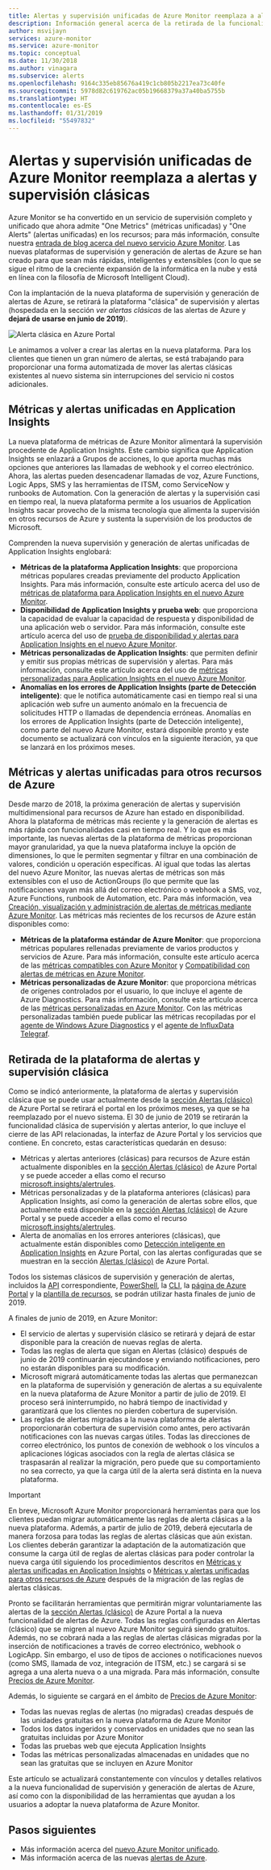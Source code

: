 ```yaml
---
title: Alertas y supervisión unificadas de Azure Monitor reemplaza a alertas y supervisión clásicas
description: Información general acerca de la retirada de la funcionalidad y los servicios de supervisión clásicos, que antes se mostraban en Azure Portal en Alertas (clásico). Alertas y supervisión clásicas incluye alertas de métricas clásicas de recursos de Azure, alertas de métricas clásicas de Application Insights, alertas de WebTest clásicas de Application Insights, alertas clásicas basadas en métricas personalizadas de Application Insights y alertas clásicas alertas de Application Insights SmartDetection v1
author: msvijayn
services: azure-monitor
ms.service: azure-monitor
ms.topic: conceptual
ms.date: 11/30/2018
ms.author: vinagara
ms.subservice: alerts
ms.openlocfilehash: 9164c335eb85676a419c1cb805b2217ea73c40fe
ms.sourcegitcommit: 5978d82c619762ac05b19668379a37a40ba5755b
ms.translationtype: HT
ms.contentlocale: es-ES
ms.lasthandoff: 01/31/2019
ms.locfileid: "55497832"
---
```

# <a name="unified-alerting--monitoring-in-azure-monitor-replaces-classic-alerting--monitoring"></a>Alertas y supervisión unificadas de Azure Monitor reemplaza a alertas y supervisión clásicas

Azure Monitor se ha convertido en un servicio de supervisión completo y unificado que ahora admite "One Metrics" (métricas unificadas) y "One Alerts" (alertas unificadas) en los recursos; para más información, consulte nuestra [entrada de blog acerca del nuevo servicio Azure Monitor](https://azure.microsoft.com/blog/new-full-stack-monitoring-capabilities-in-azure-monitor/). Las nuevas plataformas de supervisión y generación de alertas de Azure se han creado para que sean más rápidas, inteligentes y extensibles (con lo que se sigue el ritmo de la creciente expansión de la informática en la nube y está en línea con la filosofía de Microsoft Intelligent Cloud). 

Con la implantación de la nueva plataforma de supervisión y generación de alertas de Azure, se retirará la plataforma "clásica" de supervisión y alertas (hospedada en la sección *ver alertas clásicas* de las alertas de Azure y **dejará de usarse en junio de 2019**).

 ![Alerta clásica en Azure Portal](media/monitoring-classic-retirement/monitor-alert-screen2.png) 

Le animamos a volver a crear las alertas en la nueva plataforma. Para los clientes que tienen un gran número de alertas, se está trabajando para proporcionar una forma automatizada de mover las alertas clásicas existentes al nuevo sistema sin interrupciones del servicio ni costos adicionales.

## <a name="unified-metrics-and-alerts-in-application-insights"></a>Métricas y alertas unificadas en Application Insights

La nueva plataforma de métricas de Azure Monitor alimentará la supervisión procedente de Application Insights. Este cambio significa que Application Insights se enlazará a Grupos de acciones, lo que aporta muchas más opciones que anteriores las llamadas de webhook y el correo electrónico. Ahora, las alertas pueden desencadenar llamadas de voz, Azure Functions, Logic Apps, SMS y las herramientas de ITSM, como ServiceNow y runbooks de Automation. Con la generación de alertas y la supervisión casi en tiempo real, la nueva plataforma permite a los usuarios de Application Insights sacar provecho de la misma tecnología que alimenta la supervisión en otros recursos de Azure y sustenta la supervisión de los productos de Microsoft.

Comprenden la nueva supervisión y generación de alertas unificadas de Application Insights englobará:

- **Métricas de la plataforma Application Insights**: que proporciona métricas populares creadas previamente del producto Application Insights. Para más información, consulte este artículo acerca del uso de [métricas de plataforma para Application Insights en el nuevo Azure Monitor](../../azure-monitor/app/pre-aggregated-metrics-log-metrics.md#pre-aggregated-metrics).
- **Disponibilidad de Application Insights y prueba web**: que proporciona la capacidad de evaluar la capacidad de respuesta y disponibilidad de una aplicación web o servidor. Para más información, consulte este artículo acerca del uso de [prueba de disponibilidad y alertas para Application Insights en el nuevo Azure Monitor](../../azure-monitor/app/monitor-web-app-availability.md).
- **Métricas personalizadas de Application Insights**: que permiten definir y emitir sus propias métricas de supervisión y alertas. Para más información, consulte este artículo acerca del uso de [métricas personalizadas para Application Insights en el nuevo Azure Monitor](../../azure-monitor/app/pre-aggregated-metrics-log-metrics.md#custom-metrics-dimensions-and-pre-aggregation).
- **Anomalías en los errores de Application Insights (parte de Detección inteligente)**: que le notifica automáticamente casi en tiempo real si una aplicación web sufre un aumento anómalo en la frecuencia de solicitudes HTTP o llamadas de dependencia erróneas. Anomalías en los errores de Application Insights (parte de Detección inteligente), como parte del nuevo Azure Monitor, estará disponible pronto y este documento se actualizará con vínculos en la siguiente iteración, ya que se lanzará en los próximos meses.

## <a name="unified-metrics-and-alerts-for-other-azure-resources"></a>Métricas y alertas unificadas para otros recursos de Azure

Desde marzo de 2018, la próxima generación de alertas y supervisión multidimensional para recursos de Azure han estado en disponibilidad. Ahora la plataforma de métricas más reciente y la generación de alertas es más rápida con funcionalidades casi en tiempo real. Y lo que es más importante, las nuevas alertas de la plataforma de métricas proporcionan mayor granularidad, ya que la nueva plataforma incluye la opción de dimensiones, lo que le permiten segmentar y filtrar en una combinación de valores, condición u operación específicas. Al igual que todas las alertas del nuevo Azure Monitor, las nuevas alertas de métricas son más extensibles con el uso de ActionGroups (lo que permite que las notificaciones vayan más allá del correo electrónico o webhook a SMS, voz, Azure Functions, runbook de Automation, etc. Para más información, vea [Creación, visualización y administración de alertas de métricas mediante Azure Monitor](../../azure-monitor/platform/alerts-metric.md).
Las métricas más recientes de los recursos de Azure están disponibles como:

- **Métricas de la plataforma estándar de Azure Monitor**: que proporciona métricas populares rellenadas previamente de varios productos y servicios de Azure. Para más información, consulte este artículo acerca de las [métricas compatibles con Azure Monitor](../../azure-monitor/platform/alerts-metric-near-real-time.md#metrics-and-dimensions-supported) y [Compatibilidad con alertas de métricas en Azure Monitor](../../azure-monitor/platform/alerts-metric-overview.md#supported-resource-types-for-metric-alerts).
- **Métricas personalizadas de Azure Monitor**: que proporciona métricas de orígenes controlados por el usuario, lo que incluye el agente de Azure Diagnostics. Para más información, consulte este artículo acerca de las [métricas personalizadas en Azure Monitor](../../azure-monitor/platform/metrics-custom-overview.md). Con las métricas personalizadas también puede publicar las métricas recopiladas por el [agente de Windows Azure Diagnostics](../../azure-monitor/platform/collect-custom-metrics-guestos-resource-manager-vm.md) y el [agente de InfluxData Telegraf](../../azure-monitor/platform/collect-custom-metrics-linux-telegraf.md).

## <a name="retirement-of-classic-monitoring-and-alerting-platform"></a>Retirada de la plataforma de alertas y supervisión clásica

Como se indicó anteriormente, la plataforma de alertas y supervisión clásica que se puede usar actualmente desde la [sección Alertas (clásico)](../../azure-monitor/platform/alerts-classic.overview.md) de Azure Portal se retirará el portal en los próximos meses, ya que se ha reemplazado por el nuevo sistema.
El 30 de junio de 2019 se retirarán la funcionalidad clásica de supervisión y alertas anterior, lo que incluye el cierre de las API relacionadas, la interfaz de Azure Portal y los servicios que contiene. En concreto, estas características quedarán en desuso:

- Métricas y alertas anteriores (clásicas) para recursos de Azure están actualmente disponibles en la [sección Alertas (clásico)](../../azure-monitor/platform/alerts-classic.overview.md) de Azure Portal y se puede acceder a ellas como el recurso [microsoft.insights/alertrules](https://docs.microsoft.com/rest/api/monitor/alertrules).
- Métricas personalizadas y de la plataforma anteriores (clásicas) para Application Insights, así como la generación de alertas sobre ellos, que actualmente está disponible en la [sección Alertas (clásico)](../../azure-monitor/platform/alerts-classic.overview.md) de Azure Portal y se puede acceder a ellas como el recurso [microsoft.insights/alertrules](https://docs.microsoft.com/rest/api/monitor/alertrules).
- Alerta de anomalías en los errores anteriores (clásicas), que actualmente están disponibles como [Detección inteligente en Application Insights](../../azure-monitor/app/proactive-diagnostics.md) en Azure Portal, con las alertas configuradas que se muestran en la sección [Alertas (clásico)](../../azure-monitor/platform/alerts-classic.overview.md) de Azure Portal.

Todos los sistemas clásicos de supervisión y generación de alertas, incluidos la [API](https://msdn.microsoft.com/library/azure/dn931945.aspx) correspondiente, [PowerShell](../../azure-monitor/platform/alerts-classic-portal.md), la [CLI](../../azure-monitor/platform/alerts-classic-portal.md), la [página de Azure Portal](../../azure-monitor/platform/alerts-classic-portal.md) y la [plantilla de recursos](../../azure-monitor/platform/alerts-enable-template.md), se podrán utilizar hasta finales de junio de 2019. 

A finales de junio de 2019, en Azure Monitor:

- El servicio de alertas y supervisión clásico se retirará y dejará de estar disponible para la creación de nuevas reglas de alerta.
- Todas las reglas de alerta que sigan en Alertas (clásico) después de junio de 2019 continuarán ejecutándose y enviando notificaciones, pero no estarán disponibles para su modificación.
- Microsoft migrará automáticamente todas las alertas que permanezcan en la plataforma de supervisión y generación de alertas a su equivalente en la nueva plataforma de Azure Monitor a partir de julio de 2019. El proceso será ininterrumpido, no habrá tiempo de inactividad y garantizará que los clientes no pierden cobertura de supervisión.
- Las reglas de alertas migradas a la nueva plataforma de alertas proporcionarán cobertura de supervisión como antes, pero activarán notificaciones con las nuevas cargas útiles. Todas las direcciones de correo electrónico, los puntos de conexión de webhook o los vínculos a aplicaciones lógicas asociados con la regla de alertas clásica se traspasarán al realizar la migración, pero puede que su comportamiento no sea correcto, ya que la carga útil de la alerta será distinta en la nueva plataforma.

> [!IMPORTANT]
> En breve, Microsoft Azure Monitor proporcionará herramientas para que los clientes puedan migrar automáticamente las reglas de alerta clásicas a la nueva plataforma. Además, a partir de julio de 2019, deberá ejecutarla de manera forzosa para todas las reglas de alertas clásicas que aún existan. Los clientes deberán garantizar la adaptación de la automatización que consume la carga útil de reglas de alertas clásicas para poder controlar la nueva carga útil siguiendo los procedimientos descritos en [Métricas y alertas unificadas en Application Insights](#unified-metrics-and-alerts-in-application-insights) o [Métricas y alertas unificadas para otros recursos de Azure](#unified-metrics-and-alerts-for-other-azure-resources) después de la migración de las reglas de alertas clásicas. 

Pronto se facilitarán herramientas que permitirán migrar voluntariamente las alertas de la [sección Alertas (clásico)](../../azure-monitor/platform/alerts-classic.overview.md) de Azure Portal a la nueva funcionalidad de alertas de Azure. Todas las reglas configuradas en Alertas (clásico) que se migren al nuevo Azure Monitor seguirá siendo gratuitos. Además, no se cobrará nada a las reglas de alertas clásicas migradas por la inserción de notificaciones a través de correo electrónico, webhook o LogicApp. Sin embargo, el uso de tipos de acciones o notificaciones nuevos (como SMS, llamada de voz, integración de ITSM, etc.) se cargará si se agrega a una alerta nueva o a una migrada. Para más información, consulte [Precios de Azure Monitor](https://azure.microsoft.com/pricing/details/monitor/).

Además, lo siguiente se cargará en el ámbito de [Precios de Azure Monitor](https://azure.microsoft.com/pricing/details/monitor/):

- Todas las nuevas reglas de alertas (no migradas) creadas después de las unidades gratuitas en la nueva plataforma de Azure Monitor
- Todos los datos ingeridos y conservados en unidades que no sean las gratuitas incluidas por Azure Monitor
- Todas las pruebas web que ejecuta Application Insights
- Todas las métricas personalizadas almacenadas en unidades que no sean las gratuitas que se incluyen en Azure Monitor

Este artículo se actualizará constantemente con vínculos y detalles relativos a la nueva funcionalidad de supervisión y generación de alertas de Azure, así como con la disponibilidad de las herramientas que ayudan a los usuarios a adoptar la nueva plataforma de Azure Monitor.


## <a name="next-steps"></a>Pasos siguientes

* Más información acerca del [nuevo Azure Monitor unificado](../../azure-monitor/overview.md).
* Más información acerca de las nuevas [alertas de Azure](../../azure-monitor/platform/alerts-overview.md).

